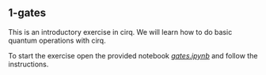 ## 1-gates
This is an introductory exercise in cirq. We will learn how to do basic quantum operations with cirq.

To start the exercise open the provided notebook [*gates.ipynb*](/1-gates/gates.ipynb) and follow the instructions.
